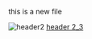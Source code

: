 this is a new file



![header2](https://user-images.githubusercontent.com/53343483/114293748-49ee2000-9ab6-11eb-9b01-f826612c9206.png!)
[header 2_3](https://user-images.githubusercontent.com/53343483/114293870-79e9f300-9ab7-11eb-9b13-f606d1c8a420.png)

